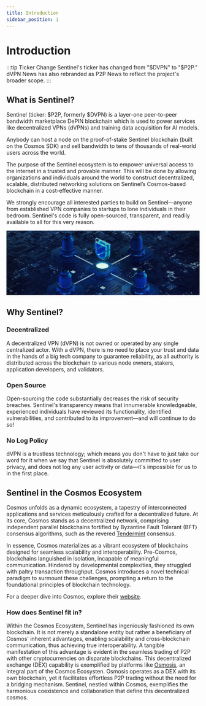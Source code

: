 ```yaml
---
title: Introduction
sidebar_position: 1
---
```


# Introduction

:::tip Ticker Change
Sentinel's ticker has changed from "$DVPN" to "$P2P." dVPN News has also rebranded as P2P News to reflect the project's broader scope.
:::

##  What is Sentinel?

Sentinel (ticker: $P2P, formerly $DVPN) is a layer-one peer-to-peer bandwidth marketplace DePIN blockchain which is used to power services like decentralized VPNs (dVPNs) and training data acquisition for AI models.

Anybody can host a node on the proof-of-stake Sentinel blockchain (built on the Cosmos SDK) and sell bandwidth to tens of thousands of real-world users across the world.

The purpose of the Sentinel ecosystem is to empower universal access to the internet in a trusted and provable manner. This will be done by allowing organizations and individuals around the world to construct decentralized, scalable, distributed networking solutions on Sentinel’s Cosmos-based blockchain in a cost-effective manner.

We strongly encourage all interested parties to build on Sentinel—anyone from established VPN companies to startups to lone individuals in their bedroom. Sentinel's code is fully open-sourced, transparent, and readily available to all for this very reason.

![](/img/get-started/welcome.jpg)


## Why Sentinel?

### Decentralized

A decentralized VPN (dVPN) is not owned or operated by any single centralized actor. With a dVPN, there is no need to place your trust and data in the hands of a big tech company to guarantee reliability, as all authority is distributed across the blockchain to various node owners, stakers, application developers, and validators.

### Open Source

Open-sourcing the code substantially decreases the risk of security breaches. Sentinel's transparency means that innumerable knowledgeable, experienced individuals have reviewed its functionality, identified vulnerabilities, and contributed to its improvement—and will continue to do so! 

### No Log Policy

dVPN is a trustless technology; which means you don't have to just take our word for it when we say that Sentinel is absolutely committed to user privacy, and does not log any user activity or data—it's impossible for us to in the first place.


## Sentinel in the Cosmos Ecosystem

Cosmos unfolds as a dynamic ecosystem, a tapestry of interconnected applications and services meticulously crafted for a decentralized future. At its core, Cosmos stands as a decentralized network, comprising independent parallel blockchains fortified by Byzantine Fault Tolerant (BFT) consensus algorithms, such as the revered [Tendermint](https://tendermint.com) consensus.

In essence, Cosmos materializes as a vibrant ecosystem of blockchains designed for seamless scalability and interoperability. Pre-Cosmos, blockchains languished in isolation, incapable of meaningful communication. Hindered by developmental complexities, they struggled with paltry transaction throughput. Cosmos introduces a novel technical paradigm to surmount these challenges, prompting a return to the foundational principles of blockchain technology.

For a deeper dive into Cosmos, explore their [website](https://cosmos.network/intro).

### How does Sentinel fit in?

Within the Cosmos Ecosystem, Sentinel has ingeniously fashioned its own blockchain. It is not merely a standalone entity but rather a beneficiary of Cosmos' inherent advantages, enabling scalability and cross-blockchain communication, thus achieving true interoperability. A tangible manifestation of this advantage is evident in the seamless trading of P2P with other cryptocurrencies on disparate blockchains. This decentralized exchange (DEX) capability is exemplified by platforms like [Osmosis](https://app.osmosis.zone/?from=DVPN&to=ATOM), an integral part of the Cosmos Ecosysten. Osmosis operates as a DEX with its own blockchain, yet it facilitates effortless P2P trading without the need for a bridging mechanism. Sentinel, nestled within Cosmos, exemplifies the harmonious coexistence and collaboration that define this decentralized cosmos.